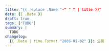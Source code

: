 ```yaml
---
title: "{{ replace .Name "-" " " | title }}"
date: {{ .Date }}
draft: true
tags: ["TODO"]
summary: |
  TODO
changelog:
  {{ .Date | time.Format "2006-01-02" }}: 公開
---
```


